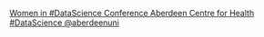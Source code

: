 [Women in #DataScience Conference   Aberdeen Centre for Health #DataScience   @aberdeenuni](https://qi.tc/qi/112515)